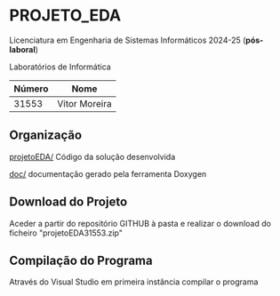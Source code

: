# PROJETO_EDA

Licenciatura em Engenharia de Sistemas Informáticos 2024-25 (**pós-laboral**)

Laboratórios de Informática 

| Número | Nome |
| -----   | ---- |
|  31553     |  Vitor Moreira  |

## Organização

[projetoEDA/](./projetoEDA/)  Código da solução desenvolvida 

[doc/](.doc/)  documentação gerado pela ferramenta Doxygen

## Download do Projeto

Aceder a partir do repositório GITHUB à pasta e realizar o download do ficheiro "projetoEDA31553.zip"

## Compilação do Programa

Através do Visual Studio em primeira instância compilar o programa
